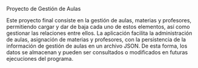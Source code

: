 Proyecto de Gestión de Aulas

Este proyecto final consiste en la gestión de aulas, materias y profesores, permitiendo cargar y dar de baja cada uno de estos elementos, 
así como gestionar las relaciones entre ellos. La aplicación facilita la administración de aulas, asignación de materias y profesores, 
con la persistencia de la información de gestión de aulas en un archivo JSON. 
De esta forma, los datos se almacenan y pueden ser consultados o modificados en futuras ejecuciones del programa.
